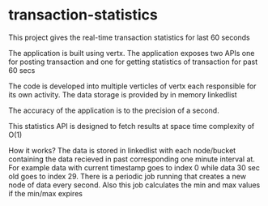 # transaction-statistics
This project gives the real-time transaction statistics for last 60 seconds

The application is built using vertx. The application exposes two APIs one for posting transaction and one for getting statistics of transaction for past 60 secs

The code is developed into multiple verticles of vertx each responsible for its own activity.
The data storage is provided by in memory linkedlist

The accuracy of the application is to the precision of a second.

This statistics API is designed to fetch results at space time complexity of O(1)

How it works?
The data is stored in linkedlist with each node/bucket containing the data recieved in past corresponding one minute interval at. For example data with current timestamp goes to index 0 while data 30 sec old goes to index 29. 
There is a periodic job running that creates a new node of data every second. Also this job calculates the min and max values if the min/max expires

